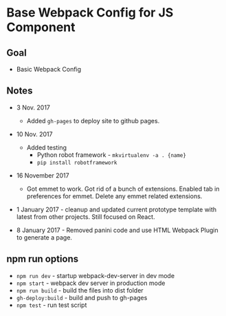 # Base Webpack Config for JS Component

## Goal
* Basic Webpack Config

## Notes
* 3 Nov. 2017
  * Added `gh-pages` to deploy site to github pages.
* 10 Nov. 2017
  * Added testing
    * Python robot framework - `mkvirtualenv -a . {name}`
    * `pip install robotframework`
* 16 November 2017
  * Got emmet to work. Got rid of a bunch of extensions. Enabled tab in preferences for emmet. Delete any emmet related extensions.

* 1 January 2017 - cleanup and updated current prototype template with latest from other projects. Still focused on React.

* 8 January 2017 - Removed panini code and use HTML Webpack Plugin to generate a page.

## npm run options
* `npm run dev` - startup webpack-dev-server in dev mode
* `npm start` - webpack dev server in production mode
* `npm run build` - build the files into dist folder
* `gh-deploy:build` - build and push to gh-pages
* `npm test` - run test script


